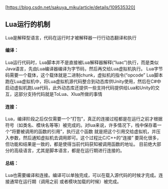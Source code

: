 [https://blog.csdn.net/sakuya_miku/article/details/109535320]
## Lua运行的机制
Lua是解释型语言，代码在运行时才被解释器一行行动态翻译和执行
#### 编译：
Lua运行代码时，Lua脚本并不是直接被Lua解释器解释(“luac”)执行，而是类似Java语言，先由Lua编译器编译为字节码，然后再交给Lua虚拟机执行。
Lua字节码需要一个载体，这个载体就是二进制chunk，虚拟机的指令(“opcode”
Lua脚本跑在Lua虚拟机中，将Lua虚拟机源代码整合到动态库供Unity使用，然后在C#中启动虚拟机跑Lua代码，此外动态库还提供一些支持代码提供给Lua和Unity的交互，这部分支持代码就是ToLua、Xlua所做的事情
#### 连接：
Lua，编译阶段之后仅仅需要一个“打包”，真正的连接过程都是在运行之前才根据符号（如类名、模块名等等）被完成的。对lua来说，许多情况下，栈中保存着一个“将要被调用的函数的引用”，执行这个函数 就是把这个引用交给虚拟机，并压入参数，然后通知虚拟机去调用即可。这个过程比C/C++的“连接” 要简化很多，但功能和结果是一致的，都是使得当前代码获知被调用函数的地址。
目前绝大部分的高级语言，尤其是脚本语言，都是在运行期进行连接的。

#### 总结：
Lua也需要编译和连接。编译可以单独完成，可以在载入源代码的时候才完成。连接通常在运行期（调用之前 或者模块加载的时候）被完成。

